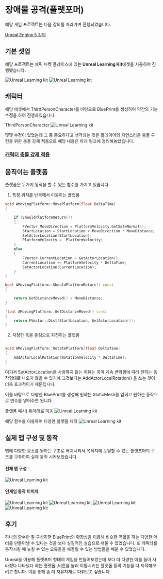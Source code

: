 # 장애물 공격(플랫포머)

해당 게임 프로젝트는 다음 강의를 따라가며 진행되었습니다.

[Unreal Engine 5 강의](https://www.udemy.com/course/unrealcourse-korean/?utm_source=adwords&utm_medium=udemyads&utm_campaign=CPlusPlus_Search_la.KR_cc.KR&utm_term=_._ag_151579448124_._ad_661015005588_._kw_%EC%9D%B4%EB%93%9D%EC%9A%B0+%EC%96%B8%EB%A6%AC%EC%96%BC_._de_c_._dm__._pl__._ti_kwd-1279689909296_._li_1009853_._pd__._&matchtype=b&gad=1)

## 기본 셋업

해당 프로젝트는 에픽 마켓 플레이스에 있는 <b>Unreal Learning Kit</b>에셋을 사용하여 진행됐습니다.

![Unreal Learning kit](/Assets/Images/Unreal/실습/장애물%20공격/10.png)
![Unreal Learning kit](/Assets/Images/Unreal/실습/장애물%20공격/1.png)

## 캐릭터

해당 에셋에서 ThirdPersonCharacter를 바탕으로 BluePrint를 생성하여 약간의 기능 수정을 하여 진행하였습니다.

ThirdPersonCharacter
![Unreal Learning kit](/Assets/Images/Unreal/실습/장애물%20공격/2.png)

몇몇 수정이 있었는데 그 중 중요하다고 생각되는 것은 플레이어의 자연스러운 충돌 구현을 위한 충돌 강제 적용으로 해당 내용은 아래 링크에 정리해놓았습니다.

### [캐릭터 충돌 강제 적용](/Unreal%20Engine/이론%20및%20정리/캐릭터%20충돌%20강제%20적용.md)

## 움직이는 플랫폼

플랫폼은 두가지 동작을 할 수 있는 함수를 가지고 있습니다.

1. 특정 위치를 반복해서 이동하는 플랫폼

```C++
void AMovingPlatform::MovePlatform(float DeltaTime)
{

	if (ShouldPlatformReturn())
	{
		FVector MoveDirection = PlatformVelocity.GetSafeNormal();
		StartLocation = StartLocation + MoveDirection * MoveDistance;
		SetActorLocation(StartLocation);
		PlatformVelocity = -PlatformVelocity;
	}
	else
	{
		FVector CurrentLocation = GetActorLocation();
		CurrentLocation += PlatformVelocity * DeltaTime;
		SetActorLocation(CurrentLocation);
	}
}

bool AMovingPlatform::ShouldPlatformReturn() const
{

	return GetDistanceMoved() > MoveDistance;
}

float AMovingPlatform::GetDistanceMoved() const
{
	return FVector::Dist(StartLocation, GetActorLocation());
}

```

2. 지정한 축을 중심으로 회전하는 플랫폼

```C++

void AMovingPlatform::RotatePlatform(float DeltaTime)
{
	AddActorLocalRotation(RotationVelocity * DeltaTime);
}

```

여기서 SetActorLocation을 사용하지 않는 이유는 축이 계속 변화함에 따라 원하는 동작형태로 나오지 않을 수 있기에 그것보다는 AddActorLocalRotation() 을 쓰는 것이 더욱 효과적이기 때문입니다.

이를 바탕으로 다양한 BluePrint를 생성해 원하는 StaticMesh를 입히고 원하는 동작으로 변수를 넣어주면 됩니다.

플랫폼 예시) 위아래로 이동
![Unreal Learning kit](/Assets/Images/Unreal/실습/장애물%20공격/4.png)

해당 함수를 이용하여 다양한 플랫폼 제작
![Unreal Learning kit](/Assets/Images/Unreal/실습/장애물%20공격/11.png)

## 실제 맵 구성 및 동작

맵에 다양한 요소를 원하는 구조로 배치시켜서 목적지에 도달할 수 있는 플랫포머의 구조를 구축하여 실제 동작 시켜보았습니다.

#### 전체 맵 구성

![Unreal Learning kit](/Assets/Images/Unreal/실습/장애물%20공격/5.png)

#### 인게임 동작 이미지

![Unreal Learning kit](/Assets/Images/Unreal/실습/장애물%20공격/6.png)
![Unreal Learning kit](/Assets/Images/Unreal/실습/장애물%20공격/7.png)
![Unreal Learning kit](/Assets/Images/Unreal/실습/장애물%20공격/8.png)
![Unreal Learning kit](/Assets/Images/Unreal/실습/장애물%20공격/9.png)

## 후기

하나의 함수만 잘 구성하면 BluePrint의 확장성을 이용해 비슷한 역할을 하는 다양한 액터를 만들어낼 수 있다는 것을 보다 실질적인 실습으로 배울 수 있었습니다. 또 캐릭터를 동작시킬 때 놓칠 수 있는 오류들을 해결할 수 있는 방법들을 배울 수 있었습니다.

Unreal을 이용해 플랫포머 형태의 게임을 만들어보았는데 보다 더 다양한 예를 들어 사라졌다 나타났다 하는 플랫폼 ,버튼을 눌러 이동시키는 플랫폼 등의 기능을 더 제작해보려고 합니다. 이를 통해 좀 더 자유자재로 다뤄보고 싶습니다.
